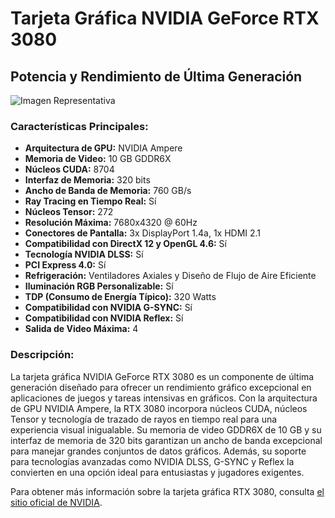 # Tarjeta Gráfica NVIDIA GeForce RTX 3080

## Potencia y Rendimiento de Última Generación

![Imagen Representativa](https://m.media-amazon.com/images/I/61juKdIql1L.jpg)

### Características Principales:

- **Arquitectura de GPU:** NVIDIA Ampere
- **Memoria de Video:** 10 GB GDDR6X
- **Núcleos CUDA:** 8704
- **Interfaz de Memoria:** 320 bits
- **Ancho de Banda de Memoria:** 760 GB/s
- **Ray Tracing en Tiempo Real:** Sí
- **Núcleos Tensor:** 272
- **Resolución Máxima:** 7680x4320 @ 60Hz
- **Conectores de Pantalla:** 3x DisplayPort 1.4a, 1x HDMI 2.1
- **Compatibilidad con DirectX 12 y OpenGL 4.6:** Sí
- **Tecnología NVIDIA DLSS:** Sí
- **PCI Express 4.0:** Sí
- **Refrigeración:** Ventiladores Axiales y Diseño de Flujo de Aire Eficiente
- **Iluminación RGB Personalizable:** Sí
- **TDP (Consumo de Energía Típico):** 320 Watts
- **Compatibilidad con NVIDIA G-SYNC:** Sí
- **Compatibilidad con NVIDIA Reflex:** Sí
- **Salida de Video Máxima:** 4

### Descripción:

La tarjeta gráfica NVIDIA GeForce RTX 3080 es un componente de última generación diseñado para ofrecer un rendimiento gráfico excepcional en aplicaciones de juegos y tareas intensivas en gráficos. Con la arquitectura de GPU NVIDIA Ampere, la RTX 3080 incorpora núcleos CUDA, núcleos Tensor y tecnología de trazado de rayos en tiempo real para una experiencia visual inigualable. Su memoria de video GDDR6X de 10 GB y su interfaz de memoria de 320 bits garantizan un ancho de banda excepcional para manejar grandes conjuntos de datos gráficos. Además, su soporte para tecnologías avanzadas como NVIDIA DLSS, G-SYNC y Reflex la convierten en una opción ideal para entusiastas y jugadores exigentes.

Para obtener más información sobre la tarjeta gráfica RTX 3080, consulta [el sitio oficial de NVIDIA](https://www.nvidia.com/es-es/).

